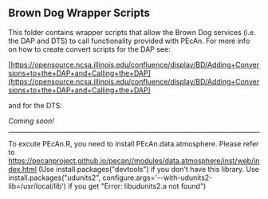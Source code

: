 ## Brown Dog Wrapper Scripts

This folder contains wrapper scripts that allow the Brown Dog services (i.e. the DAP and DTS) to call functionality provided with PEcAn.
For more info on how to create convert scripts for the DAP see:

[https://opensource.ncsa.illinois.edu/confluence/display/BD/Adding+Conversions+to+the+DAP+and+Calling+the+DAP](https://opensource.ncsa.illinois.edu/confluence/display/BD/Adding+Conversions+to+the+DAP+and+Calling+the+DAP)

and for the DTS:

*Coming soon!*

------------------------------------------------------------------------------------------------------


To excute PEcAn.R, you need to install PEcAn.data.atmosphere. Please refer to https://pecanproject.github.io/pecan//modules/data.atmosphere/inst/web/index.html
(Use install.packages("devtools") if you don't have this library. 
Use install.packages("udunits2", configure.args='--with-udunits2-lib=/usr/local/lib') if you get "Error: libudunits2.a not found")